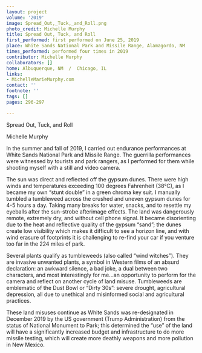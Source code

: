 ```yaml
---
layout: project
volume: '2019'
image: Spread_Out,_Tuck,_and_Roll.png
photo_credit: Michelle Murphy
title: Spread Out, Tuck, and Roll
first_performed: first performed on June 25, 2019
place: White Sands National Park and Missile Range, Alamagordo, NM
times_performed: performed four times in 2019
contributor: Michelle Murphy
collaborators: []
home: Albuquerque, NM  /  Chicago, IL
links:
- MichelleMarieMurphy.com
contact: ''
footnote: ''
tags: []
pages: 296-297

---
```


Spread Out, Tuck, and Roll

Michelle Murphy

In the summer and fall of 2019, I carried out endurance performances at White Sands National Park and Missile Range. The guerrilla performances were witnessed by tourists and park rangers, as I performed for them while shooting myself with a still and video camera.

The sun was direct and reflected off the gypsum dunes. There were high winds and temperatures exceeding 100 degrees Fahrenheit (38°C), as I became my own “stunt double” in a green chroma key suit. I manually tumbled a tumbleweed across the crushed and uneven gypsum dunes for 4-5 hours a day. Taking many breaks for water, snacks, and to resettle my eyeballs after the sun-strobe afterimage effects. The land was dangerously remote, extremely dry, and without cell phone signal. It became disorienting due to the heat and reflective quality of the gypsum “sand”; the dunes create low visibility which makes it difficult to see a horizon line, and with wind erasure of footprints it is challenging to re-find your car if you venture too far in the 224 miles of park.

Several plants qualify as tumbleweeds (also called “wind witches”). They are invasive unwanted plants, a symbol in Western films of an absurd declaration: an awkward silence, a bad joke, a dual between two characters, and most interestingly for me…an opportunity to perform for the camera and reflect on another cycle of land misuse. Tumbleweeds are emblematic of the Dust Bowl or “Dirty 30s”: severe drought, agricultural depression, all due to unethical and misinformed social and agricultural practices.

These land misuses continue as White Sands was re-designated in December 2019 by the US government (Trump Administration) from the status of National Monument to Park; this determined the “use” of the land will have a significantly increased budget and infrastructure to do more missile testing, which will create more deathly weapons and more pollution in New Mexico.
